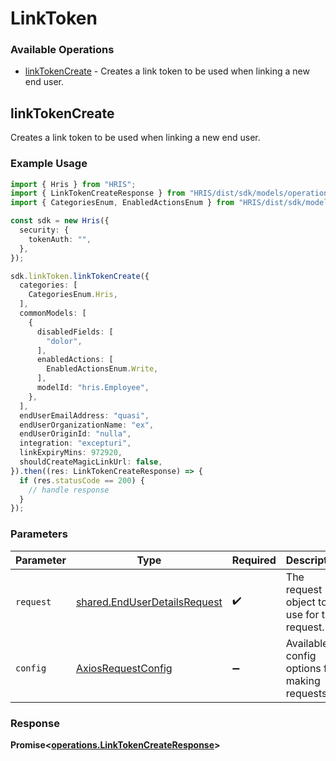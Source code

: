 # LinkToken

### Available Operations

* [linkTokenCreate](#linktokencreate) - Creates a link token to be used when linking a new end user.

## linkTokenCreate

Creates a link token to be used when linking a new end user.

### Example Usage

```typescript
import { Hris } from "HRIS";
import { LinkTokenCreateResponse } from "HRIS/dist/sdk/models/operations";
import { CategoriesEnum, EnabledActionsEnum } from "HRIS/dist/sdk/models/shared";

const sdk = new Hris({
  security: {
    tokenAuth: "",
  },
});

sdk.linkToken.linkTokenCreate({
  categories: [
    CategoriesEnum.Hris,
  ],
  commonModels: [
    {
      disabledFields: [
        "dolor",
      ],
      enabledActions: [
        EnabledActionsEnum.Write,
      ],
      modelId: "hris.Employee",
    },
  ],
  endUserEmailAddress: "quasi",
  endUserOrganizationName: "ex",
  endUserOriginId: "nulla",
  integration: "excepturi",
  linkExpiryMins: 972920,
  shouldCreateMagicLinkUrl: false,
}).then((res: LinkTokenCreateResponse) => {
  if (res.statusCode == 200) {
    // handle response
  }
});
```

### Parameters

| Parameter                                                                    | Type                                                                         | Required                                                                     | Description                                                                  |
| ---------------------------------------------------------------------------- | ---------------------------------------------------------------------------- | ---------------------------------------------------------------------------- | ---------------------------------------------------------------------------- |
| `request`                                                                    | [shared.EndUserDetailsRequest](../../models/shared/enduserdetailsrequest.md) | :heavy_check_mark:                                                           | The request object to use for the request.                                   |
| `config`                                                                     | [AxiosRequestConfig](https://axios-http.com/docs/req_config)                 | :heavy_minus_sign:                                                           | Available config options for making requests.                                |


### Response

**Promise<[operations.LinkTokenCreateResponse](../../models/operations/linktokencreateresponse.md)>**

